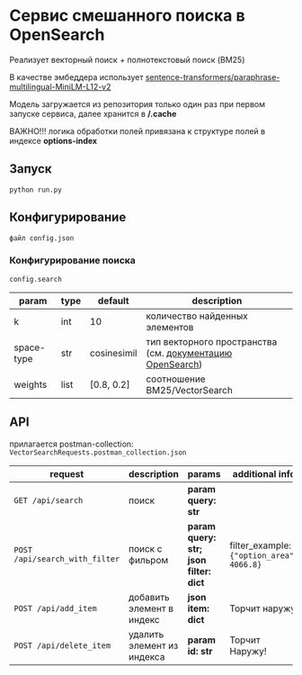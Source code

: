 # Сервис смешанного поиска в OpenSearch

Реализует векторный поиск + полнотекстовый поиск (BM25)

В качестве эмбеддера использует [sentence-transformers/paraphrase-multilingual-MiniLM-L12-v2](https://huggingface.co/sentence-transformers/paraphrase-multilingual-MiniLM-L12-v2)

Модель загружается из репозитория только один раз при первом запуске сервиса, далее хранится в **/.cache**

ВАЖНО!!! логика обработки полей привязана к структуре полей в индексе **options-index**


## Запуск

`python run.py`

## Конфигурирование

`файл config.json`

### Конфигурирование поиска

`config.search`

param      | type | default     | description
-----------|------|-------------|--------------------------------------
k          | int  | 10          | количество найденных элементов
space-type | str  | cosinesimil | тип векторного пространства (см. [документацию OpenSearch](https://opensearch.org/docs/latest/search-plugins/knn/approximate-knn/))
weights    | list | [0.8, 0.2]  | соотношение BM25/VectorSearch

## API

прилагается postman-collection: `VectorSearchRequests.postman_collection.json`

request                         | description                | params                                  |additional info
--------------------------------|----------------------------|-----------------------------------------|----------------
`GET /api/search`               | поиск                      | **param query: str**                    |
`POST /api/search_with_filter`  | поиск с фильром            | **param query: str; json filter: dict** | filter_example: `{"option_area": 4066.8}`
`POST /api/add_item`            | добавить элемент в индекс  | **json item: dict**                     | Торчит наружу!
`POST /api/delete_item`         | удалить элемент из индекса | **param id: str**                       | Торчит Наружу!

